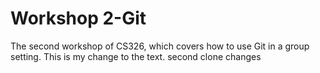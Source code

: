 # Workshop 2-Git

The second workshop of CS326, which covers how to use Git in a group setting.
This is my change to the text.
second clone changes
